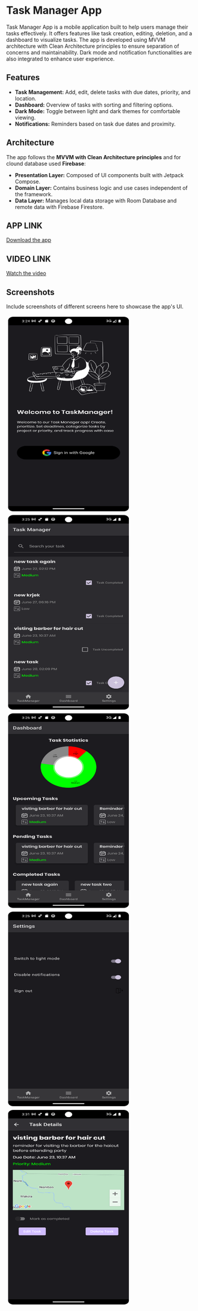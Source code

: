 # Task Manager App

Task Manager App is a mobile application built to help users manage their tasks effectively. It offers features like task creation, editing, deletion, and a dashboard to visualize tasks. The app is developed using MVVM architecture with Clean Architecture principles to ensure separation of concerns and maintainability. Dark mode and notification functionalities are also integrated to enhance user experience.

## Features

- **Task Management:** Add, edit, delete tasks with due dates, priority, and location.
- **Dashboard:** Overview of tasks with sorting and filtering options.
- **Dark Mode:** Toggle between light and dark themes for comfortable viewing.
- **Notifications:** Reminders based on task due dates and proximity.

## Architecture

The app follows the **MVVM with Clean Architecture principles**  and for clound database used **Firebase**:

- **Presentation Layer:** Composed of UI components built with Jetpack Compose.
- **Domain Layer:** Contains business logic and use cases independent of the framework.
- **Data Layer:** Manages local data storage with Room Database and remote data with Firebase Firestore.

## APP LINK

[Download the app](https://github.com/sudhanshuGt/TaskManager/blob/main/screen_shots/app-debug.apk)

## VIDEO LINK

[Watch the video](https://drive.google.com/file/d/1f3pvRlUPUueRS_AubHfbLtNxNouXSnxj/view?usp=sharing)

## Screenshots

Include screenshots of different screens here to showcase the app's UI.

<div style="display: flex; flex-wrap: wrap;">
  <img src="https://github.com/sudhanshuGt/TaskManager/blob/main/screen_shots/Login.png" alt="Login Screen" style="height: 520px; width: 324px; margin: 5px;">
  <img src="https://github.com/sudhanshuGt/TaskManager/blob/main/screen_shots/home.png" alt="Home Screen" style="height: 520px; width: 324px; margin: 5px;">
  <img src="https://github.com/sudhanshuGt/TaskManager/blob/main/screen_shots/dashboard.png" alt="Dashboard Screen" style="height: 520px; width: 324px; margin: 5px;">
  <img src="https://github.com/sudhanshuGt/TaskManager/blob/main/screen_shots/setting.png" alt="Settings Screen" style="height: 520px; width: 324px; margin: 5px;">
  <img src="https://github.com/sudhanshuGt/TaskManager/blob/main/screen_shots/edit_option.png" alt="Edit Option Screen" style="height: 520px; width: 324px; margin: 5px;">
</div>
